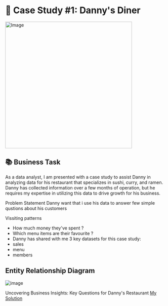 
# 🍧 Case Study #1: Danny's Diner 
<img src="https://user-images.githubusercontent.com/81607668/127727503-9d9e7a25-93cb-4f95-8bd0-20b87cb4b459.png" alt="Image" width="400" height="400">

## 📚 Business Task

As a data analyst, I am presented with a case study to assist Danny in analyzing data for his restaurant that specializes in sushi, curry, and ramen. Danny has collected information over a few months of operation, but he requires my expertise in utilizing this data to drive growth for his business.

Problem Statement Danny want that i use his data to answer few simple qustions about his customers

Vissiting patterns
- How much money they've spent ? 
- Which menu items are their favourite ?
- Danny has shared with me 3 key datasets for this case study:
- sales
- menu
- members 

## Entity Relationship Diagram

![image](https://user-images.githubusercontent.com/81607668/127271130-dca9aedd-4ca9-4ed8-b6ec-1e1920dca4a8.png)

Uncovering Business Insights: Key Questions for Danny's Restaurant [My Solution]([url](https://github.com/iamismaill/Serious-SQL/blob/main/8%20Week%20SQL%20Challenge/Case%20Danny's%20Diner/Solution.md))
